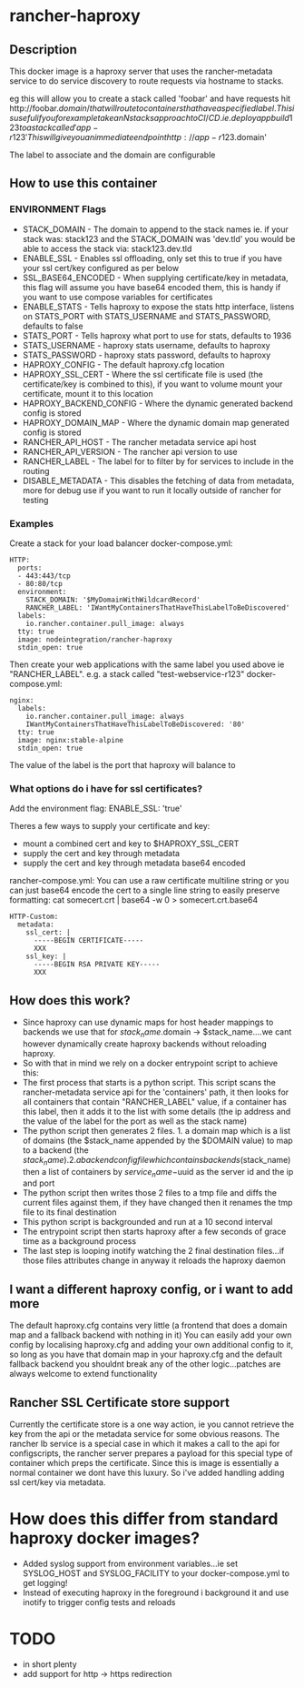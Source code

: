 # rancher-haproxy
## Description
This docker image is a haproxy server that uses the rancher-metadata service to do service discovery to route requests via hostname to stacks.

eg this will allow you to create a stack called 'foobar' and have requests hit http://foobar.$domain/ that will route to containers that have a specified label.
This is useful if you for example take an N stacks approach to CI/CD. ie. deploy app build 123 to a stack called 'app-r123'
This will give you an immediate endpoint http://app-r123.$domain'

The label to associate and the domain are configurable
## How to use this container

### ENVIRONMENT Flags
* STACK_DOMAIN - The domain to append to the stack names ie. if your stack was: stack123 and the STACK_DOMAIN was 'dev.tld' you would be able to access the stack via: stack123.dev.tld
* ENABLE_SSL - Enables ssl offloading, only set this to true if you have your ssl cert/key configured as per below
* SSL_BASE64_ENCODED - When supplying certificate/key in metadata, this flag will assume you have base64 encoded them, this is handy if you want to use compose variables for certificates
* ENABLE_STATS - Tells haproxy to expose the stats http interface, listens on STATS_PORT with STATS_USERNAME and STATS_PASSWORD, defaults to false
* STATS_PORT - Tells haproxy what port to use for stats, defaults to 1936
* STATS_USERNAME - haproxy stats username, defaults to haproxy
* STATS_PASSWORD - haproxy stats password, defaults to haproxy
* HAPROXY_CONFIG - The default haproxy.cfg location
* HAPROXY_SSL_CERT - Where the ssl certificate file is used (the certificate/key is combined to this), if you want to volume mount your certificate, mount it to this location
* HAPROXY_BACKEND_CONFIG - Where the dynamic generated backend config is stored
* HAPROXY_DOMAIN_MAP - Where the dynamic domain map generated config is stored
* RANCHER_API_HOST - The rancher metadata service api host
* RANCHER_API_VERSION - The rancher api version to use
* RANCHER_LABEL - The label for to filter by for services to include in the routing
* DISABLE_METADATA - This disables the fetching of data from metadata, more for debug use if you want to run it locally outside of rancher for testing

### Examples
Create a stack for your load balancer
docker-compose.yml:
```
HTTP:
  ports:
  - 443:443/tcp
  - 80:80/tcp
  environment:
    STACK_DOMAIN: '$MyDomainWithWildcardRecord'
    RANCHER_LABEL: 'IWantMyContainersThatHaveThisLabelToBeDiscovered'
  labels:
    io.rancher.container.pull_image: always
  tty: true
  image: nodeintegration/rancher-haproxy
  stdin_open: true
```
Then create your web applications with the same label you used above ie "RANCHER_LABEL".
e.g. a stack called "test-webservice-r123"
docker-compose.yml:
```
nginx:
  labels:
    io.rancher.container.pull_image: always
    IWantMyContainersThatHaveThisLabelToBeDiscovered: '80'
  tty: true
  image: nginx:stable-alpine
  stdin_open: true
```
The value of the label is the port that haproxy will balance to
### What options do i have for ssl certificates?

Add the environment flag: ENABLE_SSL: 'true'

Theres a few ways to supply your certificate and key:
* mount a combined cert and key to $HAPROXY_SSL_CERT
* supply the cert and key through metadata
* supply the cert and key through metadata base64 encoded

rancher-compose.yml: 
You can use a raw certificate multiline string or you can just base64 encode the cert to a single line string to easily preserve formatting:
cat somecert.crt | base64 -w 0 > somecert.crt.base64
```
HTTP-Custom:
  metadata:
    ssl_cert: |
      -----BEGIN CERTIFICATE-----
      XXX
    ssl_key: | 
      -----BEGIN RSA PRIVATE KEY-----
      XXX
```

## How does this work?
* Since haproxy can use dynamic maps for host header mappings to backends we use that for $stack_name.$domain -> $stack_name....we cant however dynamically create haproxy backends without reloading haproxy.
* So with that in mind we rely on a docker entrypoint script to achieve this:
* The first process that starts is a python script. This script scans the rancher-metadata service api for the 'containers' path, it then looks for all containers that contain "RANCHER_LABEL" value, if a container has this label, then it adds it to the list with some details (the ip address and the value of the label for the port as well as the stack name)
* The python script then generates 2 files. 1. a domain map which is a list of domains (the $stack_name appended by the $DOMAIN value) to map to a backend (the $stack_name). 2. a backend config file which contains backends ($stack_name) then a list of containers by $service_name-$uuid as the server id and the ip and port
* The python script then writes those 2 files to a tmp file and diffs the current files against them, if they have changed then it renames the tmp file to its final destination
* This python script is backgrounded and run at a 10 second interval
* The entrypoint script then starts haproxy after a few seconds of grace time as a background process
* The last step is looping inotify watching the 2 final destination files...if those files attributes change in anyway it reloads the haproxy daemon

## I want a different haproxy config, or i want to add more
The default haproxy.cfg contains very little (a frontend that does a domain map and a fallback backend with nothing in it)
You can easily add your own config by localising haproxy.cfg and adding your own additional config to it, so long as you have that domain map in your haproxy.cfg and the default fallback backend you shouldnt break any of the other logic...patches are always welcome to extend functionality

## Rancher SSL Certificate store support
Currently the certificate store is a one way action, ie you cannot retrieve the key from the api or the metadata service for some obvious reasons.
The rancher lb service is a special case in which it makes a call to the api for configscripts, the rancher server prepares a payload for this special type of container which preps the certificate.
Since this is image is essentially a normal container we dont have this luxury. So i've added handling adding ssl cert/key via metadata.

# How does this differ from standard haproxy docker images?
* Added syslog support from environment variables...ie set SYSLOG_HOST and SYSLOG_FACILITY to your docker-compose.yml to get logging!
* Instead of executing haproxy in the foreground i background it and use inotify to trigger config tests and reloads

# TODO
* in short plenty
* add support for http -> https redirection


